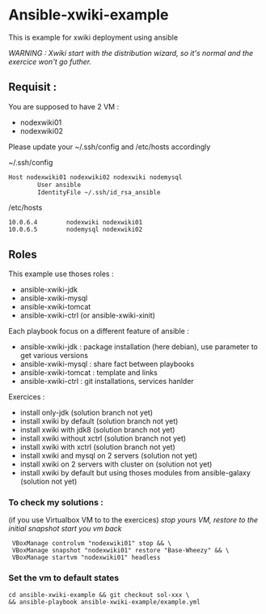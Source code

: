 # Ansible-xwiki-example

This is  example for xwiki deployment using ansible

_WARNING : Xwiki start with the distribution wizard, so it's normal and the exercice won't go futher._

## Requisit : 
You are supposed to have 2 VM :

 - nodexwiki01
 - nodexwiki02

Please update your ~/.ssh/config and /etc/hosts accordingly


~/.ssh/config

```bash
Host nodexwiki01 nodexwiki02 nodexwiki nodemysql
        User ansible
        IdentityFile ~/.ssh/id_rsa_ansible
```

/etc/hosts        

```
10.0.6.4        nodexwiki nodexwiki01
10.0.6.5        nodemysql nodexwiki02
```

## Roles
This example use thoses roles :
- ansible-xwiki-jdk 
- ansible-xwiki-mysql
- ansible-xwiki-tomcat
- ansible-xwiki-ctrl (or ansible-xwiki-xinit)

Each playbook focus on a different feature of ansible :
 - ansible-xwiki-jdk : package installation (here debian), use parameter to get various versions
 - ansible-xwiki-mysql : share fact between playbooks
 - ansible-xwiki-tomcat : template and links
 - ansible-xwiki-ctrl : git installations, services hanlder

Exercices :
 - install only-jdk (solution branch not yet)
 - install xwiki by default (solution branch not yet)
 - install xwiki with jdk8 (solution branch not yet)
 - install xwiki without xctrl (solution branch not yet)
 - install xwiki with xctrl (solution branch not yet)
 - install xwiki and mysql on 2 servers (solution not yet)
 - install xwiki on 2 servers with cluster on (solution not yet)
 - install xwiki by default but using thoses modules from ansible-galaxy (solution not yet)

### To check my solutions :
(if you use Virtualbox VM to to the exercices)
_stop yours VM, restore to the initial snapshot start you vm back_

```
 VBoxManage controlvm "nodexwiki01" stop && \
 VBoxManage snapshot "nodexwiki01" restore "Base-Wheezy" && \
 VBoxManage startvm "nodexwiki01" headless  
``` 
### Set the vm to default states
```
cd ansible-xwiki-example && git checkout sol-xxx \
&& ansible-playbook ansible-xwiki-example/example.yml
```

